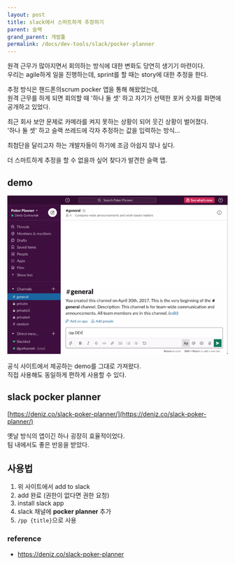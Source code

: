 ```yaml
---
layout: post
title: slack에서 스마트하게 추정하기
parent: 슬랙
grand_parent: 개발툴
permalink: /docs/dev-tools/slack/pocker-planner
---
```


원격 근무가 많아지면서 회의하는 방식에 대한 변화도 당연히 생기기 마련이다.  
우리는 agile하게 일을 진행하는데, sprint를 할 때는 story에 대한 추정을 한다.

추정 방식은 핸드폰의scrum pocker 앱을 통해 해왔었는데,  
원격 근무를 하게 되면 회의할 때 '하나 둘 셋' 하고 자기가 선택한 포커 숫자를 화면에 공개하고 있었다. 

최근 회사 보안 문제로 카메라를 켜지 못하는 상황이 되어 웃긴 상황이 벌어졌다.  
'하나 둘 셋' 하고 슬랙 쓰레드에 각자 추정하는 값을 입력하는 방식...

최첨단을 달리고자 하는 개발자들이 하기에 조금 아쉽지 않나 싶다.

더 스마트하게 추정을 할 수 없을까 싶어 찾다가 발견한 슬랙 앱.

## demo

![pocker](/images/post/dev-tools/slack/slack_pocker_planner.gif)

공식 사이트에서 제공하는 demo를 그대로 가져왔다.  
직접 사용해도 동일하게 편하게 사용할 수 있다.

## slack pocker planner

[https://deniz.co/slack-poker-planner/](https://deniz.co/slack-poker-planner/)

옛날 방식의 앱이긴 하나 굉장히 효율적이었다.  
팀 내에서도 좋은 반응을 받았다.

## 사용법

1. 위 사이트에서 add to slack
2. add 완료 (권한이 없다면 권한 요청)
3. install slack app
4. slack 채널에 **pocker planner** 추가
5. `/pp {title}`으로 사용



### reference

- https://deniz.co/slack-poker-planner